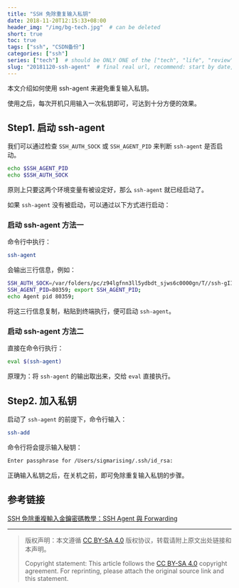 ```yaml
---
title: "SSH 免除重复输入私钥"
date: 2018-11-20T12:15:33+08:00
header_img: "/img/bg-tech.jpg"  # can be deleted
short: true
toc: true
tags: ["ssh", "CSDN备份"]
categories: ["ssh"]
series: ["tech"]  # should be ONLY ONE of the ["tech", "life", "review"]
slug: "20181120-ssh-agent"  # final real url, recommend: start by date, follow lower case words with hyphen splitter. E.g., `20230316-text-title`
---
```


本文介绍如何使用 ssh-agent 来避免重复输入私钥。

使用之后，每次开机只用输入一次私钥即可，可达到十分方便的效果。

## Step1. 启动 ssh-agent

我们可以通过检查 `SSH_AUTH_SOCK` 或 `SSH_AGENT_PID` 来判断 `ssh-agent` 是否启动。

```bash
echo $SSH_AGENT_PID
echo $SSH_AUTH_SOCK
```

原则上只要这两个环境变量有被设定好，那么 `ssh-agent` 就已经启动了。

如果 `ssh-agent` 没有被启动，可以通过以下方式进行启动：

### 启动 ssh-agent 方法一

命令行中执行：
```bash
ssh-agent
```
会输出三行信息，例如：
```bash
SSH_AUTH_SOCK=/var/folders/pc/z94lgfnn3ll5ydbdt_sjws6c0000gn/T//ssh-gIIM4LWba8eA/agent.80358; export SSH_AUTH_SOCK;
SSH_AGENT_PID=80359; export SSH_AGENT_PID;
echo Agent pid 80359;
```
将这三行信息复制，粘贴到终端执行，便可启动 `ssh-agent`。

### 启动 ssh-agent 方法二

直接在命令行执行：
```bash
eval $(ssh-agent)
```

原理为：将 `ssh-agent` 的输出取出来，交给 `eval` 直接执行。

## Step2. 加入私钥

启动了 `ssh-agent` 的前提下，命令行输入：

```bash
ssh-add
```

命令行将会提示输入秘钥：
```bash
Enter passphrase for /Users/sigmarising/.ssh/id_rsa:
```

正确输入私钥之后，在关机之前，即可免除重复输入私钥的步骤。

## 参考链接

[SSH 免除重複輸入金鑰密碼教學：SSH Agent 與 Forwarding](https://blog.gtwang.org/linux/using-ssh-agent-forwarding-to-avoid-being-asked-passphrase/)


---

> 版权声明：本文遵循 [CC BY-SA 4.0](https://creativecommons.org/licenses/by-sa/4.0/deed.zh) 版权协议，转载请附上原文出处链接和本声明。
>
> Copyright statement: This article follows the [CC BY-SA 4.0](https://creativecommons.org/licenses/by-sa/4.0/deed.en) copyright agreement. For reprinting, please attach the original source link and this statement.
